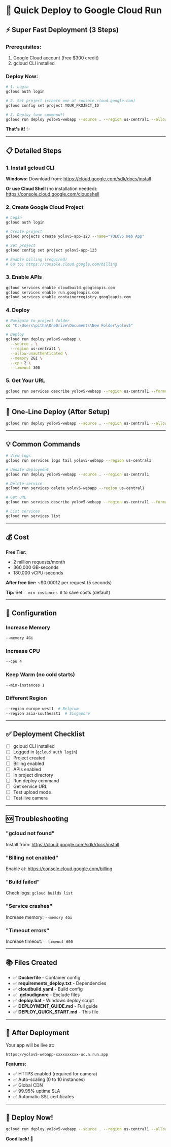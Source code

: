 # 🚀 Quick Deploy to Google Cloud Run

## ⚡ Super Fast Deployment (3 Steps)

### **Prerequisites:**
1. Google Cloud account (free $300 credit)
2. gcloud CLI installed

### **Deploy Now:**

```bash
# 1. Login
gcloud auth login

# 2. Set project (create one at console.cloud.google.com)
gcloud config set project YOUR_PROJECT_ID

# 3. Deploy (one command!)
gcloud run deploy yolov5-webapp --source . --region us-central1 --allow-unauthenticated --memory 2Gi --cpu 2
```

**That's it!** ✨

---

## 📋 Detailed Steps

### **1. Install gcloud CLI**

**Windows:**
Download from: https://cloud.google.com/sdk/docs/install

**Or use Cloud Shell** (no installation needed):
https://console.cloud.google.com/cloudshell

### **2. Create Google Cloud Project**

```bash
# Login
gcloud auth login

# Create project
gcloud projects create yolov5-app-123 --name="YOLOv5 Web App"

# Set project
gcloud config set project yolov5-app-123

# Enable billing (required)
# Go to: https://console.cloud.google.com/billing
```

### **3. Enable APIs**

```bash
gcloud services enable cloudbuild.googleapis.com
gcloud services enable run.googleapis.com
gcloud services enable containerregistry.googleapis.com
```

### **4. Deploy**

```bash
# Navigate to project folder
cd "C:\Users\pitha\OneDrive\Documents\New Folder\yolov5"

# Deploy
gcloud run deploy yolov5-webapp \
  --source . \
  --region us-central1 \
  --allow-unauthenticated \
  --memory 2Gi \
  --cpu 2 \
  --timeout 300
```

### **5. Get Your URL**

```bash
gcloud run services describe yolov5-webapp --region us-central1 --format 'value(status.url)'
```

---

## 🎯 One-Line Deploy (After Setup)

```bash
gcloud run deploy yolov5-webapp --source . --region us-central1 --allow-unauthenticated --memory 2Gi --cpu 2
```

---

## 💡 Common Commands

```bash
# View logs
gcloud run services logs tail yolov5-webapp --region us-central1

# Update deployment
gcloud run deploy yolov5-webapp --source . --region us-central1

# Delete service
gcloud run services delete yolov5-webapp --region us-central1

# Get URL
gcloud run services describe yolov5-webapp --region us-central1 --format 'value(status.url)'

# List services
gcloud run services list
```

---

## 💰 Cost

**Free Tier:**
- 2 million requests/month
- 360,000 GB-seconds
- 180,000 vCPU-seconds

**After free tier:** ~$0.00012 per request (5 seconds)

**Tip:** Set `--min-instances 0` to save costs (default)

---

## 🔧 Configuration

### **Increase Memory**
```bash
--memory 4Gi
```

### **Increase CPU**
```bash
--cpu 4
```

### **Keep Warm (no cold starts)**
```bash
--min-instances 1
```

### **Different Region**
```bash
--region europe-west1  # Belgium
--region asia-southeast1  # Singapore
```

---

## ✅ Deployment Checklist

- [ ] gcloud CLI installed
- [ ] Logged in (`gcloud auth login`)
- [ ] Project created
- [ ] Billing enabled
- [ ] APIs enabled
- [ ] In project directory
- [ ] Run deploy command
- [ ] Get service URL
- [ ] Test upload mode
- [ ] Test live camera

---

## 🆘 Troubleshooting

### **"gcloud not found"**
Install from: https://cloud.google.com/sdk/docs/install

### **"Billing not enabled"**
Enable at: https://console.cloud.google.com/billing

### **"Build failed"**
Check logs: `gcloud builds list`

### **"Service crashes"**
Increase memory: `--memory 4Gi`

### **"Timeout errors"**
Increase timeout: `--timeout 600`

---

## 📚 Files Created

- ✅ **Dockerfile** - Container config
- ✅ **requirements_deploy.txt** - Dependencies
- ✅ **cloudbuild.yaml** - Build config
- ✅ **.gcloudignore** - Exclude files
- ✅ **deploy.bat** - Windows deploy script
- ✅ **DEPLOYMENT_GUIDE.md** - Full guide
- ✅ **DEPLOY_QUICK_START.md** - This file

---

## 🎉 After Deployment

Your app will be live at:
```
https://yolov5-webapp-xxxxxxxxxx-uc.a.run.app
```

**Features:**
- ✅ HTTPS enabled (required for camera)
- ✅ Auto-scaling (0 to 10 instances)
- ✅ Global CDN
- ✅ 99.95% uptime SLA
- ✅ Automatic SSL certificates

---

## 🚀 Deploy Now!

```bash
gcloud run deploy yolov5-webapp --source . --region us-central1 --allow-unauthenticated --memory 2Gi --cpu 2
```

**Good luck! 🎯**
